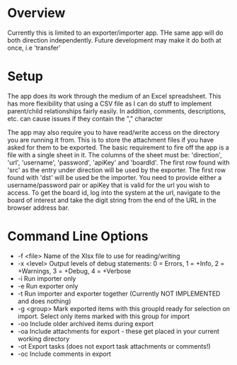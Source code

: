# Overview

Currently this is limited to an exporter/importer app. THe same app will do both direction independently. Future development may make it do both at once, i.e 'transfer'

# Setup

The app does its work through the medium of an Excel spreadsheet. This has more flexibility that using a CSV file as I can do stuff to implement parent/child relationships fairly easily. In addition, comments, descriptions, etc. can cause issues if they contain the "," character

The app may also require you to have read/write access on the directory you are running it from. This is to store the attachment files if you have asked for them to be exported.
The basic requirement to fire off the app is a file with a single sheet in it. The columns of the sheet must be: 'direction', 'url', 'username', 'password', 'apiKey' and 'boardId'. The first row found with 'src' as the entry under direction will be used by the exporter. The first row found with 'dst' will be used be the importer.
You need to provide either a username/password pair or apiKey that is valid for the url you wish to access. To get the board id, log into the system at the url, navigate to the board of interest and take the digit string from the end of the URL in the browser address bar.

# Command Line Options

* -f \<file\>    Name of the Xlsx file to use for reading/writing
* -x \<level\>   Output levels of debug statements: 0 = Errors, 1 = +Info, 2 = +Warnings, 3 = +Debug, 4 = +Verbose
* -i           Run importer only
* -e           Run exporter only 
* -t           Run importer and exporter together (Currently NOT IMPLEMENTED and does nothing)
* -g \<group\>   Mark exported items with this groupId ready for selection on import. Select only items marked with this group for import
* -oo          Include older archived items during export
* -oa          Include attachments for export - these get placed in your current working directory 
* -ot          Export tasks (does not export task attachments or comments!) 
* -oc          Include comments in export
 
